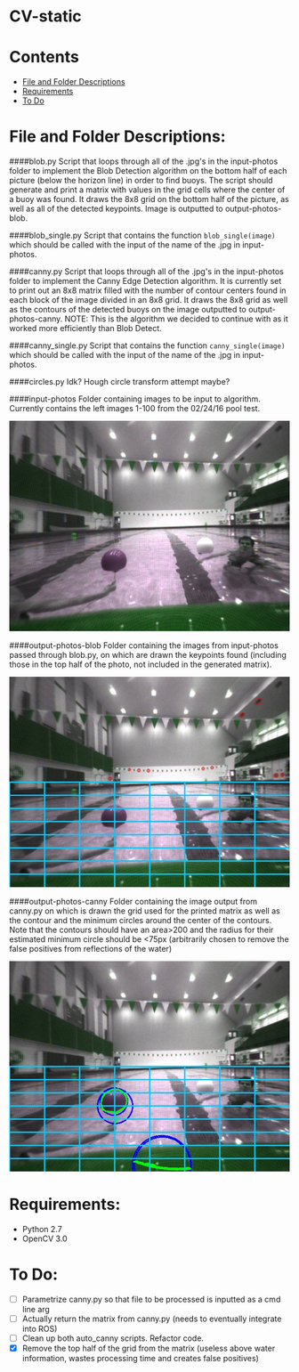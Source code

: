 CV-static
=========

# Contents
- [File and Folder Descriptions](#file-and-folder-descriptions)
- [Requirements](#requirements)
- [To Do](#to-do)


# File and Folder Descriptions:
####blob.py
Script that loops through all of the .jpg's in the input-photos folder to implement the Blob Detection algorithm on the bottom half of each picture (below the horizon line) in order to find buoys. The script should generate and print a matrix with values in the grid cells where the center of a buoy was found. It draws the 8x8 grid on the bottom half of the picture, as well as all of the detected keypoints. Image is outputted to output-photos-blob.

####blob_single.py
Script that contains the function `blob_single(image)` which should be called with the input of the name of the .jpg in input-photos.

####canny.py
Script that loops through all of the .jpg's in the input-photos folder to implement the Canny Edge Detection algorithm. It is currently set to print out an 8x8 matrix filled with the number of contour centers found in each block of the image divided in an 8x8 grid. It draws the 8x8 grid as well as the contours of the detected buoys on the image outputted to output-photos-canny. NOTE: This is the algorithm we decided to continue with as it worked more efficiently than Blob Detect.

####canny_single.py
Script that contains the function `canny_single(image)` which should be called with the input of the name of the .jpg in input-photos.

####circles.py
Idk? Hough circle transform attempt maybe?

####input-photos
Folder containing images to be input to algorithm. Currently contains the left images 1-100 from the 02/24/16 pool test.

![Input photo](/input-photos/left0002.jpg)

####output-photos-blob
Folder containing the images from input-photos passed through blob.py, on which are drawn the keypoints found (including those in the top half of the photo, not included in the generated matrix).

![Output Blob](/output-photos-blob/left0002.jpg)

####output-photos-canny
Folder containing the image output from canny.py on which is drawn the grid used for the printed matrix as well as the contour and the minimum circles around the center of the contours. Note that the contours should have an area>200 and the radius for their estimated minimum circle should be <75px (arbitrarily chosen to remove the false positives from reflections of the water)

![Output Canny](/output-photos-canny/left0002.jpg)

# Requirements:
* Python 2.7
* OpenCV 3.0

# To Do:
- [ ] Parametrize canny.py so that file to be processed is inputted as a cmd line arg
- [ ] Actually return the matrix from canny.py (needs to eventually integrate into ROS)
- [ ] Clean up both auto_canny scripts. Refactor code.
- [X] Remove the top half of the grid from the matrix (useless above water information, wastes processing time and creates false positives)